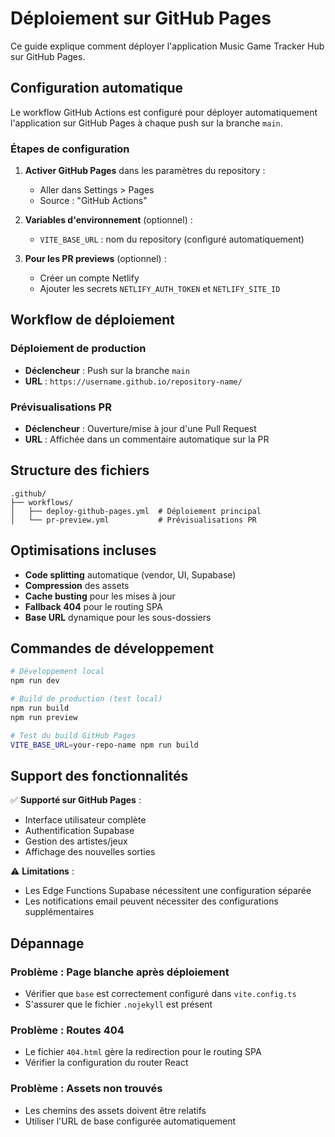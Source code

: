 
# Déploiement sur GitHub Pages

Ce guide explique comment déployer l'application Music Game Tracker Hub sur GitHub Pages.

## Configuration automatique

Le workflow GitHub Actions est configuré pour déployer automatiquement l'application sur GitHub Pages à chaque push sur la branche `main`.

### Étapes de configuration

1. **Activer GitHub Pages** dans les paramètres du repository :
   - Aller dans Settings > Pages
   - Source : "GitHub Actions"

2. **Variables d'environnement** (optionnel) :
   - `VITE_BASE_URL` : nom du repository (configuré automatiquement)

3. **Pour les PR previews** (optionnel) :
   - Créer un compte Netlify
   - Ajouter les secrets `NETLIFY_AUTH_TOKEN` et `NETLIFY_SITE_ID`

## Workflow de déploiement

### Déploiement de production
- **Déclencheur** : Push sur la branche `main`
- **URL** : `https://username.github.io/repository-name/`

### Prévisualisations PR
- **Déclencheur** : Ouverture/mise à jour d'une Pull Request
- **URL** : Affichée dans un commentaire automatique sur la PR

## Structure des fichiers

```
.github/
├── workflows/
│   ├── deploy-github-pages.yml  # Déploiement principal
│   └── pr-preview.yml           # Prévisualisations PR
```

## Optimisations incluses

- **Code splitting** automatique (vendor, UI, Supabase)
- **Compression** des assets
- **Cache busting** pour les mises à jour
- **Fallback 404** pour le routing SPA
- **Base URL** dynamique pour les sous-dossiers

## Commandes de développement

```bash
# Développement local
npm run dev

# Build de production (test local)
npm run build
npm run preview

# Test du build GitHub Pages
VITE_BASE_URL=your-repo-name npm run build
```

## Support des fonctionnalités

✅ **Supporté sur GitHub Pages** :
- Interface utilisateur complète
- Authentification Supabase
- Gestion des artistes/jeux
- Affichage des nouvelles sorties

⚠️ **Limitations** :
- Les Edge Functions Supabase nécessitent une configuration séparée
- Les notifications email peuvent nécessiter des configurations supplémentaires

## Dépannage

### Problème : Page blanche après déploiement
- Vérifier que `base` est correctement configuré dans `vite.config.ts`
- S'assurer que le fichier `.nojekyll` est présent

### Problème : Routes 404
- Le fichier `404.html` gère la redirection pour le routing SPA
- Vérifier la configuration du router React

### Problème : Assets non trouvés
- Les chemins des assets doivent être relatifs
- Utiliser l'URL de base configurée automatiquement
